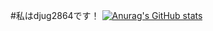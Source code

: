 #私はdjug2864です！
[![Anurag's GitHub stats](https://github-readme-stats.vercel.app/api?username=djug2864)](https://github.com/anuraghazra/github-readme-stats)

